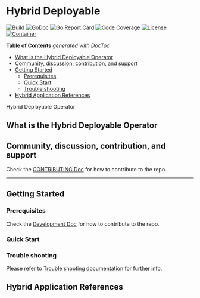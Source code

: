 # Hybrid Deployable

[![Build](http://prow.purple-chesterfield.com/badge.svg?jobs=images-hybriddeployable-operator-amd64-postsubmit)](http://http://prow.purple-chesterfield.com/?job=images-hybriddeployable-operator-amd64-postsubmit)
[![GoDoc](https://godoc.org/github.com/IBM/deployer-operator?status.svg)](https://godoc.org/github.com/IBM/deployer-operator)
[![Go Report Card](https://goreportcard.com/badge/github.com/IBM/hybriddeployable-operator)](https://goreportcard.com/report/github.com/IBM/hybriddeployable-operator)
[![Code Coverage](https://codecov.io/gh/IBM/hybriddeployable-operator/branch/master/graphs/badge.svg?branch=master)](https://codecov.io/gh/IBM/hybriddeployable-operator?branch=master)
[![License](https://img.shields.io/:license-apache-blue.svg)](http://www.apache.org/licenses/LICENSE-2.0.html)
[![Container](https://quay.io/repository/multicloudlab/go-repo-template-amd64)](https://quay.io/repository/multicloudlab/go-repo-template-amd64/status)

<!-- START doctoc generated TOC please keep comment here to allow auto update -->
<!-- DON'T EDIT THIS SECTION, INSTEAD RE-RUN doctoc TO UPDATE -->
**Table of Contents**  *generated with [DocToc](https://github.com/thlorenz/doctoc)*

- [What is the Hybrid Deployable Operator](#what-is-the-hybrid-deployable-operator)
- [Community, discussion, contribution, and support](#community-discussion-contribution-and-support)
- [Getting Started](#getting-started)
    - [Prerequisites](#prerequisites)
    - [Quick Start](#quick-start)
    - [Trouble shooting](#trouble-shooting)
- [Hybrid Application References](#hybrid-application-references)

<!-- END doctoc generated TOC please keep comment here to allow auto update -->

Hybrid Deployable Operator

## What is the Hybrid Deployable Operator

## Community, discussion, contribution, and support

Check the [CONTRIBUTING Doc](CONTRIBUTING.md) for how to contribute to the repo.

------

## Getting Started

### Prerequisites

Check the [Development Doc](docs/development.md) for how to contribute to the repo.

### Quick Start

### Trouble shooting

Please refer to [Trouble shooting documentation](docs/trouble_shooting.md) for further info.

## Hybrid Application References
